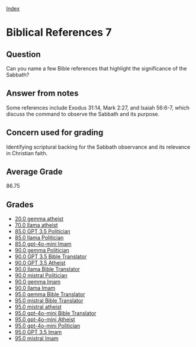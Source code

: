 
[Index](../index.md)
# Biblical References 7
## Question
Can you name a few Bible references that highlight the significance of the Sabbath?

## Answer from notes
Some references include Exodus 31:14, Mark 2:27, and Isaiah 56:6-7, which discuss the command to observe the Sabbath and its purpose.

## Concern used for grading
Identifying scriptural backing for the Sabbath observance and its relevance in Christian faith.

## Average Grade
86.75

## Grades
 * [20.0 gemma atheist](../answers/gemma_atheist/Biblical_References_7.md)
 * [70.0 llama atheist](../answers/llama_atheist/Biblical_References_7.md)
 * [85.0 GPT 3.5 Politician](../answers/GPT_3.5_Politician/Biblical_References_7.md)
 * [85.0 llama Politician](../answers/llama_Politician/Biblical_References_7.md)
 * [85.0 gpt-4o-mini Imam](../answers/gpt-4o-mini_Imam/Biblical_References_7.md)
 * [90.0 gemma Politician](../answers/gemma_Politician/Biblical_References_7.md)
 * [90.0 GPT 3.5 Bible Translator](../answers/GPT_3.5_Bible_Translator/Biblical_References_7.md)
 * [90.0 GPT 3.5 Atheist](../answers/GPT_3.5_Atheist/Biblical_References_7.md)
 * [90.0 llama Bible Translator](../answers/llama_Bible_Translator/Biblical_References_7.md)
 * [90.0 mistral Politician](../answers/mistral_Politician/Biblical_References_7.md)
 * [90.0 gemma Imam](../answers/gemma_Imam/Biblical_References_7.md)
 * [90.0 llama Imam](../answers/llama_Imam/Biblical_References_7.md)
 * [95.0 gemma Bible Translator](../answers/gemma_Bible_Translator/Biblical_References_7.md)
 * [95.0 mistral Bible Translator](../answers/mistral_Bible_Translator/Biblical_References_7.md)
 * [95.0 mistral atheist](../answers/mistral_atheist/Biblical_References_7.md)
 * [95.0 gpt-4o-mini Bible Translator](../answers/gpt-4o-mini_Bible_Translator/Biblical_References_7.md)
 * [95.0 gpt-4o-mini Atheist](../answers/gpt-4o-mini_Atheist/Biblical_References_7.md)
 * [95.0 gpt-4o-mini Politician](../answers/gpt-4o-mini_Politician/Biblical_References_7.md)
 * [95.0 GPT 3.5 Imam](../answers/GPT_3.5_Imam/Biblical_References_7.md)
 * [95.0 mistral Imam](../answers/mistral_Imam/Biblical_References_7.md)
